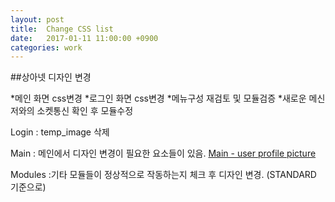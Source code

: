```yaml
---
layout: post
title:  Change CSS list
date:   2017-01-11 11:00:00 +0900
categories: work
---
```


##상아넷 디자인 변경

*메인 화면 css변경
*로그인 화면 css변경
*메뉴구성 재검토 및 모듈검증
*새로운 메신저와의 소켓통신 확인 후 모듈수정

Login
:
temp_image 삭제

Main
: 메인에서 디자인 변경이 필요한 요소들이 있음.
[Main - user profile picture](http://www.bypeople.com/css-profile/  "고고")

Modules
:기타 모듈들이 정상적으로 작동하는지 체크 후 디자인 변경. (STANDARD 기준으로)